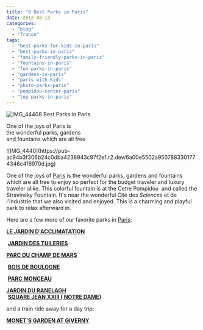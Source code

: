 ```yaml
---
title: "8 Best Parks in Paris"
date: 2012-08-13
categories: 
  - "blog"
  - "france"
tags: 
  - "best-parks-for-kids-in-paris"
  - "best-parks-in-paris"
  - "family-friendly-parks-in-paris"
  - "fountains-in-paris"
  - "fun-parks-in-paris"
  - "gardens-in-paris"
  - "paris-with-kids"
  - "photo-parks-paris"
  - "pompidou-center-paris"
  - "top-parks-in-paris"
---
```


![IMG_4440](https://pub-ac94b3f306b24c0dba4238943c97f2e1.r2.dev/6a00e5502a95078833017616608cd2970c.jpg)8 Best Parks in Paris  
  
One of the joys of Paris is  
the wonderful parks, gardens  
and fountains which are all free  

<!--more--> ![IMG_4440](https://pub-ac94b3f306b24c0dba4238943c97f2e1.r2.dev/6a00e5502a9507883301774346c4f6970d.jpg)  
  
One of the joys of [Paris](https://pub-ac94b3f306b24c0dba4238943c97f2e1.r2.dev/2012/05/paris-for-families-walking-the-left-bank.html "PARIS FOR FAMILIES") is the wonderful parks, gardens and fountains which are all free to enjoy so perfect for the budget traveler and luxury traveler alike. This colorful fountain is at the Cetre Pompidou  and called the Stravinsky Fountain. It's near the wonderful Cité des _Sciences_ et de l'industrie that we also visited and enjoyed. This is a charming and playful park to relax afterward in.  
  
Here are a few more of our favorite parks in [Paris](https://pub-ac94b3f306b24c0dba4238943c97f2e1.r2.dev/2011/04/paris-france-travel-guide-by-mozart.html "Paris"):  
  
**[LE JARDIN D'ACCLIMATATION](https://pub-ac94b3f306b24c0dba4238943c97f2e1.r2.dev/2006/09/mozarts-6th-at.html "LE JARDEIN D'ACCLIMATION")**  
  
 **[JARDIN DES TUILERIES](https://pub-ac94b3f306b24c0dba4238943c97f2e1.r2.dev/2011/08/paris-travel-with-kids.html "JARDIN DES TUILERIES BOATS SAIL FOR KIDS")**  
  
**[PARC DU CHAMP DE MARS](https://pub-ac94b3f306b24c0dba4238943c97f2e1.r2.dev/2010/10/celebrating-in-paris-eiffel-tower-family-travel-adventures-abroad-birthdays-weddings-and-anniversari.html "PARC DU CHAMP DE MARS")**  
  
 **[BOIS DE BOULOGNE](https://pub-ac94b3f306b24c0dba4238943c97f2e1.r2.dev/2006/09/paris-bois-de-b.html "BOIS DE BOULOGNE")**  
  
 **[PARC MONCEAU](https://pub-ac94b3f306b24c0dba4238943c97f2e1.r2.dev/2006/09/madeline-linea.html "PARC MONCEAU")**  
  
**[JARDIN DU RANELAGH](https://pub-ac94b3f306b24c0dba4238943c97f2e1.r2.dev/2006/09/3-museums-in-a.html "Jardin du Ranelagh")**  
 [**SQUARE JEAN XXIII ( NOTRE DAME)**](https://pub-ac94b3f306b24c0dba4238943c97f2e1.r2.dev/2011/07/family-travel-paris-notre-dame-photo.html "SQUARE JEAN XXIII AND NOTRE DAME")  
  
and a train ride away for a day trip:  
  
**[MONET'S GARDEN AT GIVERNY](https://pub-ac94b3f306b24c0dba4238943c97f2e1.r2.dev/2006/10/giverny-monets.html "giverny Monet's GARDEN")**
